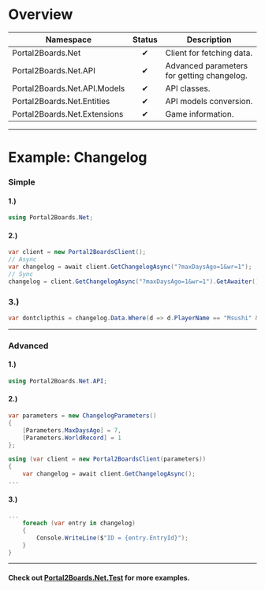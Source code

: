 ﻿# Overview

|Namespace|Status|Description|
|---|:-:|---|
|Portal2Boards.Net|✔|Client for fetching data.|
|Portal2Boards.Net.API|✔|Advanced parameters for getting changelog.|
|Portal2Boards.Net.API.Models|✔|API classes.|
|Portal2Boards.Net.Entities|✔|API models conversion.|
|Portal2Boards.Net.Extensions|✔|Game information.|

---
# Example: Changelog

### Simple

#### 1.)
```cs
using Portal2Boards.Net;
```

#### 2.)
```cs
var client = new Portal2BoardsClient();
// Async
var changelog = await client.GetChangelogAsync("?maxDaysAgo=1&wr=1");
// Sync
changelog = client.GetChangelogAsync("?maxDaysAgo=1&wr=1").GetAwaiter().GetResult();
```

### 3.)
```cs
var dontclipthis = changelog.Data.Where(d => d.PlayerName == "Msushi" && d.PostRank == 2);
```

---
### Advanced

#### 1.)
```cs
using Portal2Boards.Net.API;
```

#### 2.)
```cs
var parameters = new ChangelogParameters()
{
    [Parameters.MaxDaysAgo] = 7,
    [Parameters.WorldRecord] = 1
};

using (var client = new Portal2BoardsClient(parameters))
{
    var changelog = await client.GetChangelogAsync();
...
```

#### 3.)
```cs
...
    foreach (var entry in changelog)
    {
        Console.WriteLine($"ID = {entry.EntryId}");
    }
}
```

---
#### Check out [Portal2Boards.Net.Test](https://github.com/NeKzor/Portal2Boards.Net/master/Portal2Boards.Net.Test/blob/Program.cs) for more examples.